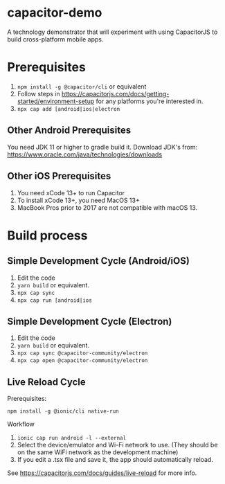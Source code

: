 # capacitor-demo

A technology demonstrator that will experiment with using CapacitorJS to build cross-platform mobile apps.

# Prerequisites

1. `npm install -g @capacitor/cli` or equivalent
2. Follow steps in https://capacitorjs.com/docs/getting-started/environment-setup for any platforms you're interested in.
3. `npx cap add [android|ios|electron`

## Other Android Prerequisites

You need JDK 11 or higher to gradle build it. Download JDK's from: https://www.oracle.com/java/technologies/downloads

## Other iOS Prerequisites

1. You need xCode 13+ to run Capacitor
2. To install xCode 13+, you need MacOS 13+
3. MacBook Pros prior to 2017 are not compatible with macOS 13.

# Build process

## Simple Development Cycle (Android/iOS)

1. Edit the code
2. `yarn build` or equivalent.
3. `npx cap sync`
4. `npx cap run [android|ios`

## Simple Development Cycle (Electron)

1. Edit the code
2. `yarn build` or equivalent.
3. `npx cap sync @capacitor-community/electron`
4. `npx cap open @capacitor-community/electron`

## Live Reload Cycle

Prerequisites:

    npm install -g @ionic/cli native-run

Workflow

1. `ionic cap run android -l --external`
2. Select the device/emulator and Wi-Fi network to use. (They should be on the same WiFi network as the development machine)
3. If you edit a .tsx file and save it, the app should automatically reload.

See https://capacitorjs.com/docs/guides/live-reload for more info.
